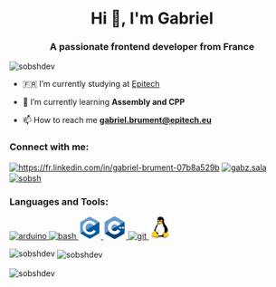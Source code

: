 <h1 align="center">Hi 👋, I'm Gabriel</h1>
<h3 align="center">A passionate frontend developer from France</h3>

<p align="left"> <img src="https://komarev.com/ghpvc/?username=sobshdev&label=Profile%20views&color=0e75b6&style=flat" alt="sobshdev" /> </p>

- 🇫🇷 I’m currently studying at [Epitech](https://www.epitech.eu/)

- 🌱 I’m currently learning **Assembly and CPP**

- 📫 How to reach me **gabriel.brument@epitech.eu**

<h3 align="left">Connect with me:</h3>
<p align="left">
<a href="https://linkedin.com/in/https://fr.linkedin.com/in/gabriel-brument-07b8a529b" target="blank"><img align="center" src="https://raw.githubusercontent.com/rahuldkjain/github-profile-readme-generator/master/src/images/icons/Social/linked-in-alt.svg" alt="https://fr.linkedin.com/in/gabriel-brument-07b8a529b" height="30" width="40" /></a>
<a href="https://instagram.com/gabz.sala" target="blank"><img align="center" src="https://raw.githubusercontent.com/rahuldkjain/github-profile-readme-generator/master/src/images/icons/Social/instagram.svg" alt="gabz.sala" height="30" width="40" /></a>
<a href="https://discord.gg/sobsh" target="blank"><img align="center" src="https://raw.githubusercontent.com/rahuldkjain/github-profile-readme-generator/master/src/images/icons/Social/discord.svg" alt="sobsh" height="30" width="40" /></a>
</p>

<h3 align="left">Languages and Tools:</h3>
<p align="left"> <a href="https://www.arduino.cc/" target="_blank" rel="noreferrer"> <img src="https://cdn.worldvectorlogo.com/logos/arduino-1.svg" alt="arduino" width="40" height="40"/> </a> <a href="https://www.gnu.org/software/bash/" target="_blank" rel="noreferrer"> <img src="https://www.vectorlogo.zone/logos/gnu_bash/gnu_bash-icon.svg" alt="bash" width="40" height="40"/> </a> <a href="https://www.cprogramming.com/" target="_blank" rel="noreferrer"> <img src="https://raw.githubusercontent.com/devicons/devicon/master/icons/c/c-original.svg" alt="c" width="40" height="40"/> </a> <a href="https://www.w3schools.com/cpp/" target="_blank" rel="noreferrer"> <img src="https://raw.githubusercontent.com/devicons/devicon/master/icons/cplusplus/cplusplus-original.svg" alt="cplusplus" width="40" height="40"/> </a> <a href="https://git-scm.com/" target="_blank" rel="noreferrer"> <img src="https://www.vectorlogo.zone/logos/git-scm/git-scm-icon.svg" alt="git" width="40" height="40"/> </a> <a href="https://www.linux.org/" target="_blank" rel="noreferrer"> <img src="https://raw.githubusercontent.com/devicons/devicon/master/icons/linux/linux-original.svg" alt="linux" width="40" height="40"/> </a> </p>

<p><img align="left" src="https://github-readme-stats.vercel.app/api/top-langs?username=sobshdev&show_icons=true&locale=en&layout=compact" alt="sobshdev" /></p>

<p>&nbsp;<img align="center" src="https://github-readme-stats.vercel.app/api?username=sobshdev&show_icons=true&locale=en" alt="sobshdev" /></p>

<p><img align="center" src="https://github-readme-streak-stats.herokuapp.com/?user=sobshdev&" alt="sobshdev" /></p>
